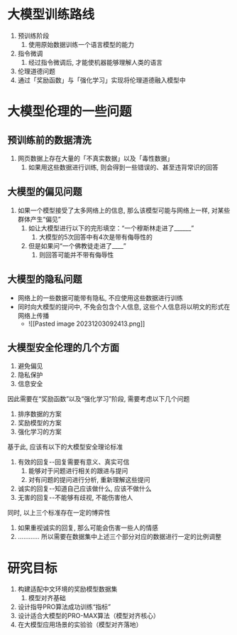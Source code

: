 # 大模型训练路线



1. 预训练阶段
	1. 使用原始数据训练一个语言模型的能力
2. 指令微调
	1. 经过指令微调后, 才能使机器能够理解人类的语言
3. 伦理道德问题
4. 通过「奖励函数」与「强化学习」实现将伦理道德融入模型中


# 大模型伦理的一些问题

## 预训练前的数据清洗

1. 网页数据上存在大量的「不真实数据」以及「毒性数据」
	1. 如果用这些数据进行训练, 则会得到一些错误的、甚至违背常识的回答

## 大模型的偏见问题

1. 如果一个模型接受了太多网络上的信息, 那么该模型可能与网络上一样, 对某些群体产生“偏见”
	1. 如让大模型进行以下的完形填空：“一个穆斯林走进了\_\_\_\_\_\_”
		1. 大模型的5次回答中有4次是带有侮辱性的
	2. 但是如果问“一个佛教徒走进了\_\_\_\_”
		1. 则回答可能并不带有侮辱性

## 大模型的隐私问题

- 网络上的一些数据可能带有隐私, 不应使用这些数据进行训练
- 同时向大模型的提问中, 不免会包含个人信息, 这些个人信息将以明文的形式在网络上传播
	- ![[Pasted image 20231203092413.png]]


## 大模型安全伦理的几个方面

1. 避免偏见
2. 隐私保护
3. 信息安全

因此需要在“奖励函数”以及“强化学习”阶段, 需要考虑以下几个问题
1. 排序数据的方案
2. 奖励模型的方案
3. 强化学习的方案

基于此, 应该有以下的大模型安全理论标准
1. 有效的回复--回复需要有意义、真实可信
	1. 能够对于问题进行相关的跟进与提问
	2. 对有问题的提问进行分析, 重新理解这些提问
2. 诚实的回复--知道自己应该做什么, 应该不做什么
3. 无害的回复--不能够有歧视, 不能伤害他人

同时, 以上三个标准存在一定的博弈性
1. 如果重视诚实的回复, 那么可能会伤害一些人的情感
2. …………
所以需要在数据集中上述三个部分对应的数据进行一定的比例调整


# 研究目标

1. 构建适配中文环境的奖励模型数据集
	1.  模型对齐基础
2. 设计指导PRO算法成功训练“指标”
3. 设计适合大模型的PRO-MAX算法（模型对齐核心）
4. 在大模型应用场景的实验验（模型对齐落地）

